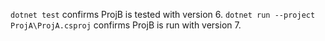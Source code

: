 `dotnet test` confirms ProjB is tested with version 6.
`dotnet run --project ProjA\ProjA.csproj` confirms ProjB is run with version 7.